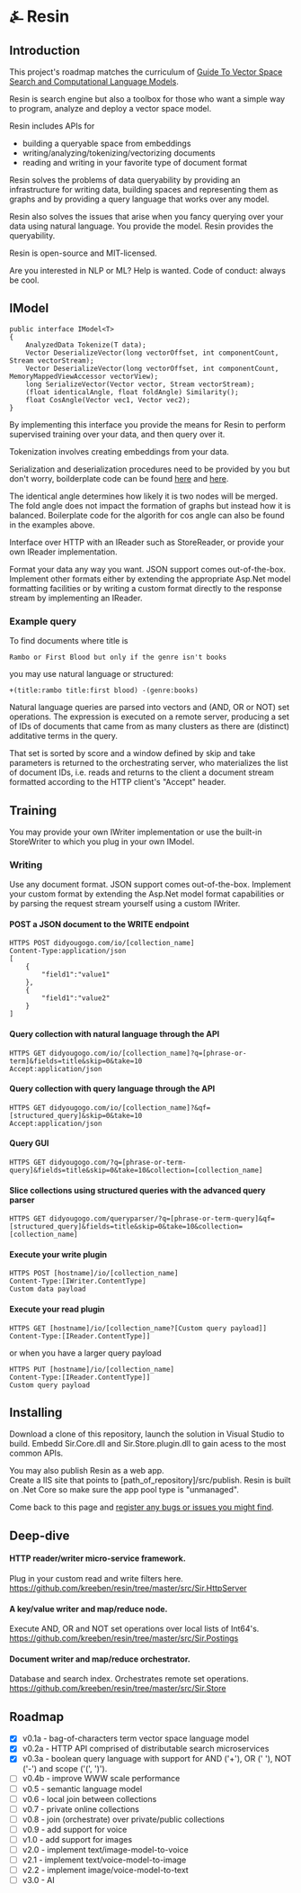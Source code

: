 # &#9084; Resin

## Introduction

This project's roadmap matches the curriculum of [Guide To Vector Space Search and Computational Language Models](https://github.com/kreeben/vectorspacesearchguide).

Resin is search engine but also a toolbox for those who want a simple way to program, analyze and deploy a vector space model. 
 
Resin includes APIs for

- building a queryable space from embeddings
- writing/analyzing/tokenizing/vectorizing documents
- reading and writing in your favorite type of document format

Resin solves the problems of data queryability by providing an infrastructure for writing data, building spaces and representing them as graphs and by providing a query language that works over any model.

Resin also solves the issues that arise when you fancy querying over your data using natural language. You provide the model. Resin provides the queryability.

Resin is open-source and MIT-licensed. 

Are you interested in NLP or ML? Help is wanted. Code of conduct: always be cool.

## IModel

    public interface IModel<T>
    {
        AnalyzedData Tokenize(T data);
        Vector DeserializeVector(long vectorOffset, int componentCount, Stream vectorStream);
        Vector DeserializeVector(long vectorOffset, int componentCount, MemoryMappedViewAccessor vectorView);
        long SerializeVector(Vector vector, Stream vectorStream);
        (float identicalAngle, float foldAngle) Similarity();
        float CosAngle(Vector vec1, Vector vec2);
    }

By implementing this interface you provide the means for Resin to perform supervised training over your data, 
and then query over it.

Tokenization involves creating embeddings from your data.

Serialization and deserialization procedures need to be provided by you but don't worry, boilderplate code can be found [here](https://github.com/kreeben/resin/blob/master/src/Sir.Store/Models/CbocModel.cs) and [here](https://github.com/kreeben/resin/blob/master/src/Sir.Store/Models/BocModel.cs).  

The identical angle determines how likely it is two nodes will be merged. The fold angle does not impact the formation of graphs but instead how it is balanced. Boilerplate code for the algorith for cos angle can also be found in the examples above.

Interface over HTTP with an IReader such as StoreReader, or provide your own IReader implementation.

Format your data any way you want. JSON support comes out-of-the-box. Implement other formats either by extending the appropriate Asp.Net model formatting facilities or by writing a custom format directly to the response stream by implementing an IReader.

### Example query

To find documents where title is  

	Rambo or First Blood but only if the genre isn't books
	
you may use natural language or structured:

	+(title:rambo title:first blood) -(genre:books)

Natural language queries are parsed into vectors and (AND, OR or NOT) set operations. 
The expression is executed on a remote server, producing a set of IDs of documents that came from as 
many clusters as there are (distinct) additative terms in the query.  

That set is sorted by score and a window defined by skip and take parameters is returned to the orchestrating server, 
who materializes the list of document IDs, i.e. reads and returns to the client a document stream formatted according 
to the HTTP client's "Accept" header.

## Training

You may provide your own IWriter implementation or use the built-in StoreWriter to which you plug in your own IModel.

### Writing

Use any document format. JSON support comes out-of-the-box. Implement your custom format by extending the Asp.Net model format capabilities or by parsing the request stream yourself using a custom IWriter.

#### POST a JSON document to the WRITE endpoint

	HTTPS POST didyougogo.com/io/[collection_name]
	Content-Type:application/json
	[
		{
			"field1":"value1"
		},
		{
			"field1":"value2"
		}
	]

#### Query collection with natural language through the API

	HTTPS GET didyougogo.com/io/[collection_name]?q=[phrase-or-term]&fields=title&skip=0&take=10  
	Accept:application/json

#### Query collection with query language through the API

	HTTPS GET didyougogo.com/io/[collection_name]?&qf=[structured_query]&skip=0&take=10  
	Accept:application/json

#### Query GUI

	HTTPS GET didyougogo.com/?q=[phrase-or-term-query]&fields=title&skip=0&take=10&collection=[collection_name]

#### Slice collections using structured queries with the advanced query parser

	HTTPS GET didyougogo.com/queryparser/?q=[phrase-or-term-query]&qf=[structured_query]&fields=title&skip=0&take=10&collection=[collection_name]

#### Execute your write plugin

	HTTPS POST [hostname]/io/[collection_name]
	Content-Type:[IWriter.ContentType]
	Custom data payload

#### Execute your read plugin

	HTTPS GET [hostname]/io/[collection_name?[Custom query payload]]
	Content-Type:[IReader.ContentType]]

or when you have a larger query payload

	HTTPS PUT [hostname]/io/[collection_name]
	Content-Type:[IReader.ContentType]]
	Custom query payload

## Installing

Download a clone of this repository, launch the solution in Visual Studio to build. 
Embedd Sir.Core.dll and Sir.Store.plugin.dll to gain acess to the most common APIs.

You may also publish Resin as a web app.  
Create a IIS site that points to [path_of_repository]/src/publish. 
Resin is built on .Net Core so make sure the app pool type is "unmanaged".

Come back to this page and [register any bugs or issues you might find](https://github.com/kreeben/resin/issues).

## Deep-dive

#### HTTP reader/writer micro-service framework.
Plug in your custom read and write filters here.  
https://github.com/kreeben/resin/tree/master/src/Sir.HttpServer

#### A key/value writer and map/reduce node. 
Execute AND, OR and NOT set operations over local lists of Int64's.  
https://github.com/kreeben/resin/tree/master/src/Sir.Postings

#### Document writer and map/reduce orchestrator. 
Database and search index. Orchestrates remote set operations.  
https://github.com/kreeben/resin/tree/master/src/Sir.Store

## Roadmap

- [x] v0.1a - bag-of-characters term vector space language model
- [x] v0.2a - HTTP API comprised of distributable search microservices
- [x] v0.3a - boolean query language with support for AND ('+'), OR (' '), NOT ('-') and scope ('(', ')').
- [ ] v0.4b - improve WWW scale performance
- [ ] v0.5 - semantic language model
- [ ] v0.6 - local join between collections
- [ ] v0.7 - private online collections
- [ ] v0.8 - join (orchestrate) over private/public collections
- [ ] v0.9 - add support for voice
- [ ] v1.0 - add support for images
- [ ] v2.0 - implement text/image-model-to-voice
- [ ] v2.1 - implement text/voice-model-to-image
- [ ] v2.2 - implement image/voice-model-to-text
- [ ] v3.0 - AI
